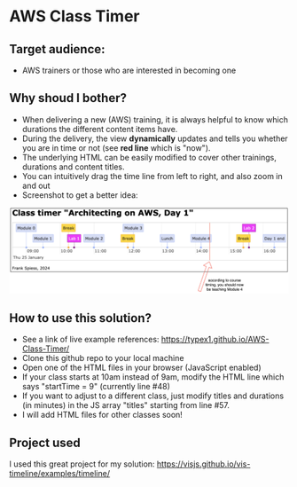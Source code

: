 # AWS Class Timer

## Target audience:

* AWS trainers or those who are interested in becoming one

## Why shoud I bother?

* When delivering a new (AWS) training, it is always helpful to know which durations the different content items have.
* During the delivery, the view **dynamically** updates and tells you whether you are in time or not (see **red line** which is "now").
* The underlying HTML can be easily modified to cover other trainings, durations and content titles.
* You can intuitively drag the time line from left to right, and also zoom in and out
* Screenshot to get a better idea:
  
![AWS class timer image](./img/aws-class-timer-2.png)

## How to use this solution?

* See a link of live example references: https://typex1.github.io/AWS-Class-Timer/
* Clone this github repo to your local machine
* Open one of the HTML files in your browser (JavaScript enabled)
* If your class starts at 10am instead of 9am, modify the HTML line which says "startTime = 9" (currently line #48)
* If you want to adjust to a different class, just modify titles and durations (in minutes) in the JS array "titles" starting from line #57.
* I will add HTML files for other classes soon!

## Project used

I used this great project for my solution: https://visjs.github.io/vis-timeline/examples/timeline/

